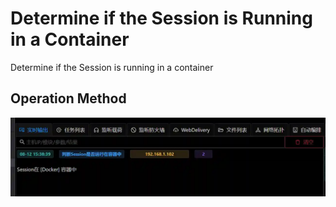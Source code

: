 # Determine if the Session is Running in a Container


Determine if the Session is running in a container

## Operation Method
![](img\Discovery_VirtualizationSandboxEvasion_CheckContainer\1.webp)